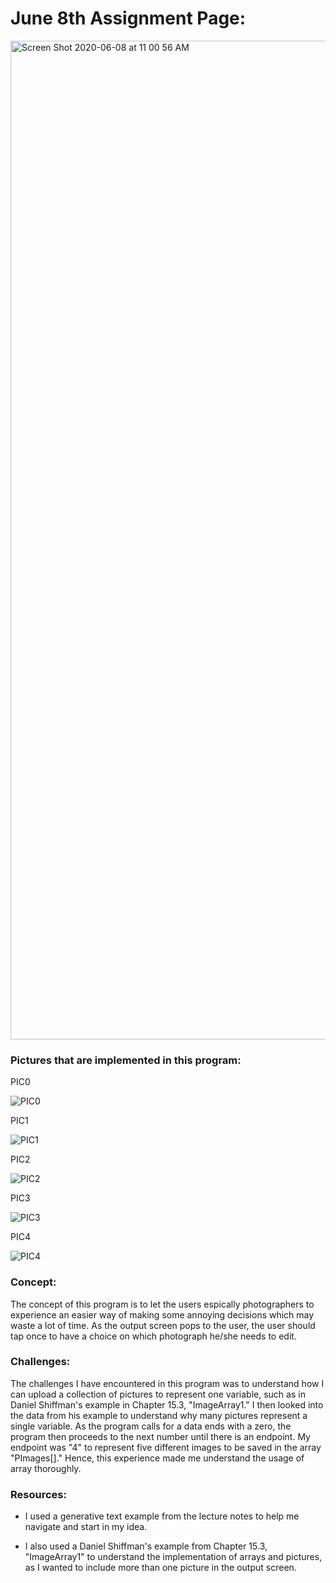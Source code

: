 # June 8th Assignment Page:

<img width="1598" alt="Screen Shot 2020-06-08 at 11 00 56 AM" src="https://user-images.githubusercontent.com/60816393/84001302-5de96280-a977-11ea-858d-11633cd5bc7d.png">

### Pictures that are implemented in this program:

PIC0

![PIC0](https://user-images.githubusercontent.com/60816393/84003565-5035dc00-a97b-11ea-9167-bdc58959887c.jpg)

PIC1

![PIC1](https://user-images.githubusercontent.com/60816393/84003570-51ff9f80-a97b-11ea-8618-46c08123ce06.jpg)

PIC2

![PIC2](https://user-images.githubusercontent.com/60816393/84003573-5330cc80-a97b-11ea-8e7e-b857c608f1fa.jpg)

PIC3

![PIC3](https://user-images.githubusercontent.com/60816393/84003579-5461f980-a97b-11ea-9767-ae0bc2d64ee2.jpg)

PIC4

![PIC4](https://user-images.githubusercontent.com/60816393/84003583-55932680-a97b-11ea-9751-ceca345ba552.jpg)

### Concept:

The concept of this program is to let the users espically photographers to experience an easier way of making some annoying decisions which may waste a lot of time. As the output screen pops to the user, the user should tap once to have a choice on which photograph he/she needs to edit. 

### Challenges:

The challenges I have encountered in this program was to understand how I can upload a collection of pictures to represent one variable, such as in Daniel Shiffman's example in Chapter 15.3, "ImageArray1." I then looked into the data from his example to understand why many pictures represent a single variable. As the program calls for a data ends with a zero, the program then proceeds to the next number until there is an endpoint. My endpoint was "4" to represent five different images to be saved in the array "PImages[]." Hence, this experience made me understand the usage of array thoroughly.

### Resources:

- I used a generative text example from the lecture notes to help me navigate and start in my idea.

- I also used a Daniel Shiffman's example from Chapter 15.3, "ImageArray1" to understand the implementation of arrays and pictures, as I wanted to include more than one picture in the output screen.
